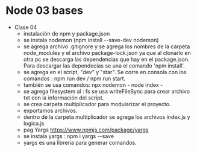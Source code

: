 # Node 03 bases
 + Clase 04 
    * instalación de npm y package.json
    * se instala nodemon (npm install --save-dev nodemon)
    * se agrega archivo .gitignore y se agrega los nombres de la carpeta node_modules y el archivo package-lock.json
      ya que al clonarlo en otra pc se descarga las dependencias que hay en el package.json. Para descargar las dependecias
      se una el comando 'npm install'.
    * se agrega en el script, "dev" y "star". Se corre en consola con los comandos : npm run dev / npm run start.
    * también se usa comandos: npx nodemon - node index - 
    * se agrega filesystem al : fs
      se usa writeFileSync para crear archivo txt con la información del script. 
    * se crea carpeta multiplicador para modularizar el proyecto.
    * exportamos archivos.
    * dentro de la carpeta multiplicador se agrega los archivos index.js y logica.js
    * pag Yargs https://www.npmjs.com/package/yargs 
    * se instala yargs : npm i yargs --save
    * yargs es una librería para generar comandos.